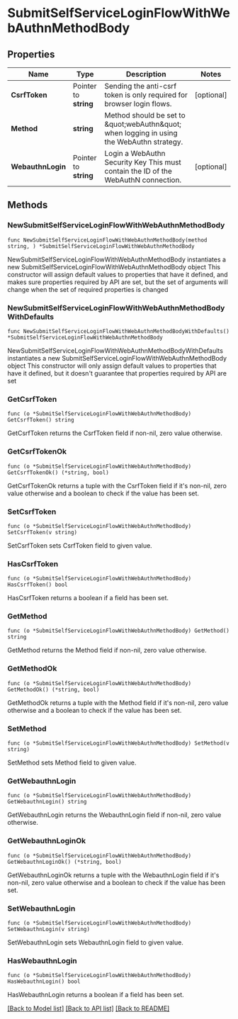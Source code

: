 # SubmitSelfServiceLoginFlowWithWebAuthnMethodBody

## Properties

Name | Type | Description | Notes
------------ | ------------- | ------------- | -------------
**CsrfToken** | Pointer to **string** | Sending the anti-csrf token is only required for browser login flows. | [optional] 
**Method** | **string** | Method should be set to \&quot;webAuthn\&quot; when logging in using the WebAuthn strategy. | 
**WebauthnLogin** | Pointer to **string** | Login a WebAuthn Security Key  This must contain the ID of the WebAuthN connection. | [optional] 

## Methods

### NewSubmitSelfServiceLoginFlowWithWebAuthnMethodBody

`func NewSubmitSelfServiceLoginFlowWithWebAuthnMethodBody(method string, ) *SubmitSelfServiceLoginFlowWithWebAuthnMethodBody`

NewSubmitSelfServiceLoginFlowWithWebAuthnMethodBody instantiates a new SubmitSelfServiceLoginFlowWithWebAuthnMethodBody object
This constructor will assign default values to properties that have it defined,
and makes sure properties required by API are set, but the set of arguments
will change when the set of required properties is changed

### NewSubmitSelfServiceLoginFlowWithWebAuthnMethodBodyWithDefaults

`func NewSubmitSelfServiceLoginFlowWithWebAuthnMethodBodyWithDefaults() *SubmitSelfServiceLoginFlowWithWebAuthnMethodBody`

NewSubmitSelfServiceLoginFlowWithWebAuthnMethodBodyWithDefaults instantiates a new SubmitSelfServiceLoginFlowWithWebAuthnMethodBody object
This constructor will only assign default values to properties that have it defined,
but it doesn't guarantee that properties required by API are set

### GetCsrfToken

`func (o *SubmitSelfServiceLoginFlowWithWebAuthnMethodBody) GetCsrfToken() string`

GetCsrfToken returns the CsrfToken field if non-nil, zero value otherwise.

### GetCsrfTokenOk

`func (o *SubmitSelfServiceLoginFlowWithWebAuthnMethodBody) GetCsrfTokenOk() (*string, bool)`

GetCsrfTokenOk returns a tuple with the CsrfToken field if it's non-nil, zero value otherwise
and a boolean to check if the value has been set.

### SetCsrfToken

`func (o *SubmitSelfServiceLoginFlowWithWebAuthnMethodBody) SetCsrfToken(v string)`

SetCsrfToken sets CsrfToken field to given value.

### HasCsrfToken

`func (o *SubmitSelfServiceLoginFlowWithWebAuthnMethodBody) HasCsrfToken() bool`

HasCsrfToken returns a boolean if a field has been set.

### GetMethod

`func (o *SubmitSelfServiceLoginFlowWithWebAuthnMethodBody) GetMethod() string`

GetMethod returns the Method field if non-nil, zero value otherwise.

### GetMethodOk

`func (o *SubmitSelfServiceLoginFlowWithWebAuthnMethodBody) GetMethodOk() (*string, bool)`

GetMethodOk returns a tuple with the Method field if it's non-nil, zero value otherwise
and a boolean to check if the value has been set.

### SetMethod

`func (o *SubmitSelfServiceLoginFlowWithWebAuthnMethodBody) SetMethod(v string)`

SetMethod sets Method field to given value.


### GetWebauthnLogin

`func (o *SubmitSelfServiceLoginFlowWithWebAuthnMethodBody) GetWebauthnLogin() string`

GetWebauthnLogin returns the WebauthnLogin field if non-nil, zero value otherwise.

### GetWebauthnLoginOk

`func (o *SubmitSelfServiceLoginFlowWithWebAuthnMethodBody) GetWebauthnLoginOk() (*string, bool)`

GetWebauthnLoginOk returns a tuple with the WebauthnLogin field if it's non-nil, zero value otherwise
and a boolean to check if the value has been set.

### SetWebauthnLogin

`func (o *SubmitSelfServiceLoginFlowWithWebAuthnMethodBody) SetWebauthnLogin(v string)`

SetWebauthnLogin sets WebauthnLogin field to given value.

### HasWebauthnLogin

`func (o *SubmitSelfServiceLoginFlowWithWebAuthnMethodBody) HasWebauthnLogin() bool`

HasWebauthnLogin returns a boolean if a field has been set.


[[Back to Model list]](../README.md#documentation-for-models) [[Back to API list]](../README.md#documentation-for-api-endpoints) [[Back to README]](../README.md)


